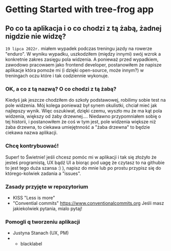 # Getting Started with tree-frog app

## Po co ta aplikacja i o co chodzi z tą żabą, żadnej nigdzie nie widzę?

`19 lipca 2022r.` miałem wypadek podczas treningu jazdy na rowerze "enduro".
W wyniku wypadku, uszkodziłem (między innymi) swój wzrok a konkretnie zakres zasięgu pola widzenia.
A ponieważ przed wypadkiem, zawodowo pracowaem jako frontend developer,
postanowiłem że napisze aplikacje która pomoże mi (i dzięki open-source, może innym?)
w treningach oczu które i tak codziennie wykonuje.

### OK, a co z tą nazwą? O co chodzi z tą żabą?

Kiedyś jak jeszcze chodziłem do szkoły podstawowej, robilimy sobie test na pole widzenia.
Mój kolega ponieważ był synem okulistki, chciał mieć jak najlepszy wynik. Więc oszukiwał, dzięki czemu,
wyszło mu że ma kąt pola widzenia, większy od żaby drzewnej.... Niedawno przypomniałem sobię o tej historii,
i postanowiłem że coś w tym jest, pole widzenia większe niż żaba drzewna, to ciekawa umiejętnność a "żaba drzewna"
to będzie ciekawa nazwa aplikacji.

### Chcę kontrybuować!

Super! to Świetnie! jeśli chcesz pomóc mi w aplikacji i tak się złożyło że jesteś programistą, UX bądź UI a biorąc pod uagę że 
czytasz to na githubie to jest tego duża szansa :) ),
napisz do mnie lub po prostu przypisz się do którego-kolwiek zadania a "issues".

### Zasady przyjęte w repozytorium
- KISS
 "Less is more"
- "Convential commits" https://www.conventionalcommits.org
Jeśli masz jakiekolwiek pytania, mialo pytaj!

### Pomogli q tworzeniu aplikacji
- Justyna Stanach (UX, PM)
- - blacklabel